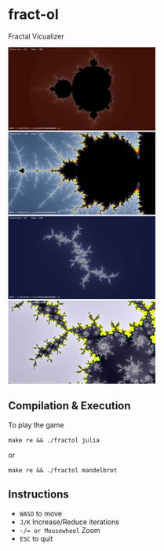 # fract-ol

Fractal Vicualizer

<img src="https://github.com/Eflox/fract-ol/blob/main/Pictures/Mandelbrot.png" width="300"> <img src="https://github.com/Eflox/fract-ol/blob/main/Pictures/Mandelbrot2.png" width="300"> <img src="https://github.com/Eflox/fract-ol/blob/main/Pictures/Julia.png" width="300"> <img src="https://github.com/Eflox/fract-ol/blob/main/Pictures/Julia1.png" width="300">

## Compilation & Execution

To play the game
```
make re && ./fractol julia
```
or
```
make re && ./fractol mandelbrot
```

## Instructions

* ```WASD``` to move
* ```J/K``` Increase/Reduce iterations
* ```-/= or Mousewheel``` Zoom
* ```ESC``` to quit
